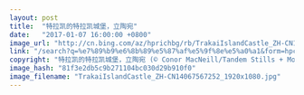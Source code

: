 ```yaml
---
layout: post
title:  "特拉凯的特拉凯城堡，立陶宛"
date:   "2017-01-07 16:00:00 +0800"
image_url: "http://cn.bing.com/az/hprichbg/rb/TrakaiIslandCastle_ZH-CN14067567252_1920x1080.jpg"
link: "/search?q=%e7%89%b9%e6%8b%89%e5%87%af%e5%9f%8e%e5%a0%a1&form=hpcapt&mkt=zh-cn"
copyright: "特拉凯的特拉凯城堡，立陶宛 (© Conor MacNeill/Tandem Stills + Motion)"
image_hash: "81f3e2db5c9b271104bc030d29b910f0"
image_filename: "TrakaiIslandCastle_ZH-CN14067567252_1920x1080.jpg"
---
```

